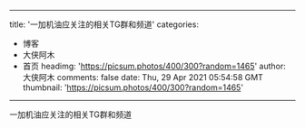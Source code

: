 
---
title: '一加机油应关注的相关TG群和频道'
categories: 
 - 博客
 - 大侠阿木
 - 首页
headimg: 'https://picsum.photos/400/300?random=1465'
author: 大侠阿木
comments: false
date: Thu, 29 Apr 2021 05:54:58 GMT
thumbnail: 'https://picsum.photos/400/300?random=1465'
---

<div>   
一加机油应关注的相关TG群和频道  
</div>
            